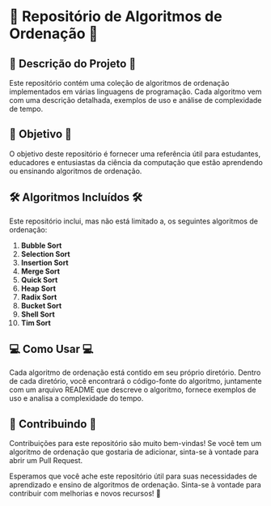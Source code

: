
# 🚀 Repositório de Algoritmos de Ordenação 🚀

## 📝 Descrição do Projeto 📝

Este repositório contém uma coleção de algoritmos de ordenação implementados em várias linguagens de programação. Cada algoritmo vem com uma descrição detalhada, exemplos de uso e análise de complexidade de tempo.

## 🎯 Objetivo 🎯

O objetivo deste repositório é fornecer uma referência útil para estudantes, educadores e entusiastas da ciência da computação que estão aprendendo ou ensinando algoritmos de ordenação.

## 🛠️ Algoritmos Incluídos 🛠️

Este repositório inclui, mas não está limitado a, os seguintes algoritmos de ordenação:

1. **Bubble Sort**
2. **Selection Sort**
3. **Insertion Sort**
4. **Merge Sort**
5. **Quick Sort**
6. **Heap Sort**
7. **Radix Sort**
8. **Bucket Sort**
9. **Shell Sort**
10. **Tim Sort**

## 💻 Como Usar 💻

Cada algoritmo de ordenação está contido em seu próprio diretório. Dentro de cada diretório, você encontrará o código-fonte do algoritmo, juntamente com um arquivo README que descreve o algoritmo, fornece exemplos de uso e analisa a complexidade do tempo.

## 🚀 Contribuindo 🚀

Contribuições para este repositório são muito bem-vindas! Se você tem um algoritmo de ordenação que gostaria de adicionar, sinta-se à vontade para abrir um Pull Request.

Esperamos que você ache este repositório útil para suas necessidades de aprendizado e ensino de algoritmos de ordenação. Sinta-se à vontade para contribuir com melhorias e novos recursos! 🎉

